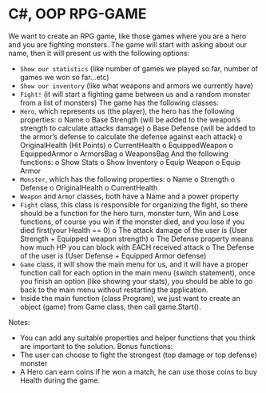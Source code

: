 # C#, OOP RPG-GAME

We want to create an RPG game, like those games where you are a hero and you are fighting monsters.
The game will start with asking about our name, then it will present us with the following options:
- `Show our statistics` (like number of games we played so far, number of games we won so
far…etc)
- `Show our inventory` (like what weapons and armors we currently have)
- `Fight!` (it will start a fighting game between us and a random monster from a list of monsters)
The game has the following classes:
- `Hero`, which represents us (the player), the hero has the following properties:
o Name
o Base Strength (will be added to the weapon’s strength to calculate attacks damage)
o Base Defense (will be added to the armor’s defense to calculate the defense against each attack)
o OriginalHealth (Hit Points)
o CurrentHealth
o EquippedWeapon
o EquippedArmor
o ArmorsBag
o WeaponsBag
And the following functions:
o Show Stats
o Show Inventory
o Equip Weapon
o Equip Armor
- `Monster`, which has the following properties:
o Name
o Strength
o Defense
o OriginalHealth
o CurrentHealth
- `Weapon` and `Armo`r classes, both have a Name and a power property
- `Fight` class, this class is responsible for organizing the fight, so there should be a function for the
hero turn, monster turn, Win and Lose functions, of course you win if the monster died, and you
lose if you died first(your Health == 0)
o The attack damage of the user is (User Strength + Equipped weapon strength)
o The Defense property means how much HP you can block with EACH received attack
o The Defense of the user is (User Defense + Equipped Armor defense)
- `Game` class, it will show the main menu for us, and it will have a proper function call for each
option in the main menu (switch statement), once you finish an option (like showing your stats),
you should be able to go back to the main menu without restarting the application.
- Inside the main function (class Program), we just want to create an object (game) from Game
class, then call game.Start().

Notes:
- You can add any suitable properties and helper functions that you think are important to the
solution.
Bonus functions:
- The user can choose to fight the strongest (top damage or top defense) monster
- A Hero can earn coins if he won a match, he can use those coins to buy Health during the game.
